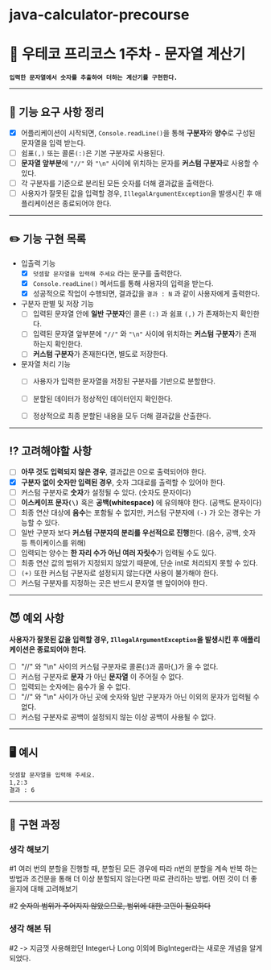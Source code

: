 # java-calculator-precourse

# 💬 우테코 프리코스 1주차 - 문자열 계산기

**`입력한 문자열에서 숫자를 추출하여 더하는 계산기를 구현한다.`**

---

## 📝 기능 요구 사항 정리

- [x] 어플리케이션이 시작되면, `Console.readLine()`을 통해 **구분자**와 **양수**로 구성된 문자열을 입력 받는다.
- [ ] 쉼표`(,)` 또는 콜론`(:)`은 기본 구분자로 사용된다.
- [ ] **문자열 앞부분**에 `"//"` 와  `"\n"` 사이에 위치하는 문자를 **커스텀 구분자**로 사용할 수 있다.
- [ ] 각 구분자를 기준으로 분리된 모든 숫자를 더해 결과값을 출력한다.
- [ ] 사용자가 잘못된 값을 입력할 경우, `IllegalArgumentException`을 발생시킨 후 애플리케이션은 종료되어야 한다.

---

## ✏️ 기능 구현 목록

- 입출력 기능
    - [x] `덧셈할 문자열을 입력해 주세요` 라는 문구를 출력한다.
    - [x] `Console.readLine()` 메서드를 통해 사용자의 입력을 받는다.
    - [x] 성공적으로 작업이 수행되면, 결과값을 `결과 : N` 과 같이 사용자에게 출력한다.

- 구분자 판별 및 저장 기능
    - [ ] 입력된 문자열 안에 **일반 구분자**인 콜론 `(:)` 과 쉼표 `(,)` 가 존재하는지 확인한다.
    - [ ] 입력된 문자열 앞부분에 `"//"` 와 `"\n"` 사이에 위치하는 **커스텀 구분자**가 존재하는지 확인한다.
    - [ ] **커스텀 구분자**가 존재한다면, 별도로 저장한다.

- 문자열 처리 기능
    - [ ] 사용자가 입력한 문자열을 저장된 구분자를 기반으로 분할한다.
    - [ ] 분할된 데이터가 정상적인 데이터인지 확인한다.
    - [ ] 정상적으로 최종 분할된 내용을 모두 더해 결과값을 산출한다.



---

## ⁉️ 고려해야할 사항

- [ ] **아무 것도 입력되지 않은 경우**, 결과값은 0으로 출력되어야 한다.
- [x] **구분자 없이 숫자만 입력된 경우**, 숫자 그대로를 출력할 수 있어야 한다.
- [ ] 커스텀 구분자로 **숫자**가 설정될 수 있다. (숫자도 문자이다)
- [ ] **이스케이프 문자`(\)`** 혹은 **공백(whitespace)** 에 유의해야 한다. (공백도 문자이다)
- [ ] 최종 연산 대상에 **음수**는 포함될 수 없지만, 커스텀 구분자에 `(-)` 가 오는 경우는 가능할 수 있다.
- [ ] 일반 구분자 보다 **커스텀 구분자의 분리를 우선적으로 진행**한다. (음수, 공백, 숫자 등 특이케이스를 위해)
- [ ] 입력되는 양수는 **한 자리 수가 아닌 여러 자릿수**가 입력될 수도 있다.
- [ ] 최종 연산 값의 범위가 지정되지 않았기 때문에, 단순 int로 처리되지 못할 수 있다.
- [ ] `(+)` 또한 커스텀 구분자로 설정되지 않는다면 사용이 불가해야 한다.
- [ ] 커스텀 구분자를 지정하는 곳은 반드시 문자열 맨 앞이어야 한다.

---

## 😈 예외 사항
**사용자가 잘못된 값을 입력할 경우, `IllegalArgumentException`을 발생시킨 후 애플리케이션은 종료되어야 한다.**
- [ ] "//" 와 "\n" 사이의 커스텀 구분자로 콜론(:)과 콤마(,)가 올 수 없다.
- [ ] 커스텀 구분자로 **문자** 가 아닌 **문자열** 이 주어질 수 없다.
- [ ] 입력되는 숫자에는 음수가 올 수 없다.
- [ ] "//" 와 "\n" 사이가 아닌 곳에 숫자와 일반 구분자가 아닌 이외의 문자가 입력될 수 없다.
- [ ] 커스텀 구분자로 공백이 설정되지 않는 이상 공백이 사용될 수 없다.

---

## 🖥️ 예시

```markdown
덧셈할 문자열을 입력해 주세요.
1,2:3
결과 : 6
```

---

## 🤔 구현 과정

### 생각 해보기
\#1 여러 번의 분할을 진행할 때, 분할된 모든 경우에 따라 n번의 분할을 계속 반복 하는 방법과 조건문을 통해
더 이상 분할되지 않는다면 따로 관리하는 방법. 어떤 것이 더 좋을지에 대해 고려해보기

\#2 ~~숫자의 범위가 주어지지 않았으므로, 범위에 대한 고민이 필요하다~~

### 생각 해본 뒤

\#2 -> 지금껏 사용해왔던 Integer나 Long 이외에 BigInteger라는 새로운 개념을 알게 되었다.